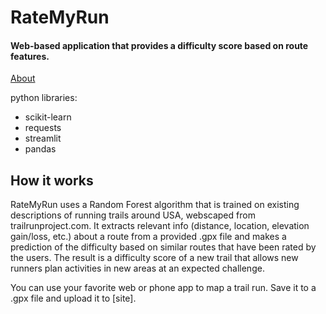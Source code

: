 # RateMyRun

#### Web-based application that provides a difficulty score based on route features. 

[About](https://docs.google.com/presentation/d/1c3w7a2jl3yOn5c4sGImYtmCMqDOdIV-y/edit#slide=id.p1)

python libraries:
- scikit-learn
- requests
- streamlit
- pandas

## How it works
RateMyRun uses a Random Forest algorithm that is trained on existing descriptions of running trails around USA, webscaped from trailrunproject.com. It extracts relevant info (distance, location, elevation gain/loss, etc.) about a route from a provided .gpx file and makes a prediction of the difficulty based on similar routes that have been rated by the users. The result is a difficulty score of a new trail that allows new runners plan activities in new areas at an expected challenge.

You can use your favorite web or phone app to map a trail run. Save it to a .gpx file and upload it to [site]. 
